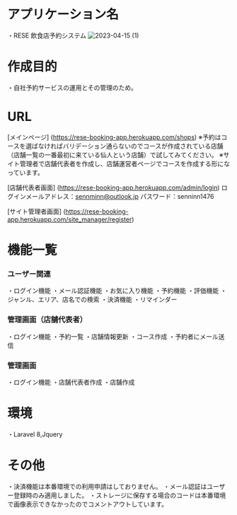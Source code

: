 # アプリケーション名
・RESE 飲食店予約システム
![2023-04-15 (1)](https://user-images.githubusercontent.com/118151019/232185185-ab5aa72e-a6ec-4086-a2d1-a3693679b933.png)

# 作成目的
・自社予約サービスの運用とその管理のため。

# URL
[メインページ] (https://rese-booking-app.herokuapp.com/shops)
※予約はコースを選ばなければバリデーション通らないのでコースが作成されている店舗（店舗一覧の一番最初に来ている仙人という店舗）で試してみてください。
※サイト管理者で店舗代表者を作成し、店舗運営者ページでコースを作成する形になっています。

[店舗代表者画面] (https://rese-booking-app.herokuapp.com/admin/login)
ログインメールアドレス：sennminn@outlook.jp
パスワード：senninn1476

[サイト管理者画面] (https://rese-booking-app.herokuapp.com/site_manager/register)

# 機能一覧
### ユーザー関連
・ログイン機能
・メール認証機能
・お気に入り機能
・予約機能
・評価機能
・ジャンル、エリア、店名での検索
・決済機能
・リマインダー

### 管理画面（店舗代表者）
・ログイン機能
・予約一覧
・店舗情報更新
・コース作成
・予約者にメール送信

### 管理画面
・ログイン機能
・店舗代表者作成
・店舗作成

# 環境
・Laravel 8,Jquery

# その他
・決済機能は本番環境での利用申請はしておりません。
・メール認証はユーザー登録時のみ適用しました。
・ストレージに保存する場合のコードは本番環境で画像表示できなかったのでコメントアウトしています。
